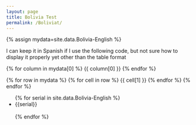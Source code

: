 ```yaml
---
layout: page
title: Bolivia Test
permalink: /Boliviat/
---
```


{% assign mydata=site.data.Bolivia-English %}

I can keep it in Spanish if I use the following code, but not sure how to display it properly yet other than the table format

{% for column in mydata[0] %}
    {{ column[0] }}
{% endfor %}

{% for row in mydata %}
    {% for cell in row %}
        {{ cell[1] }}
    {% endfor %}
{% endfor %}

<ul>
         {% for serial in site.data.Bolivia-English %}
            <li>
                {{serial}} <br><br>
            </li>
         {% endfor %}
</ul>